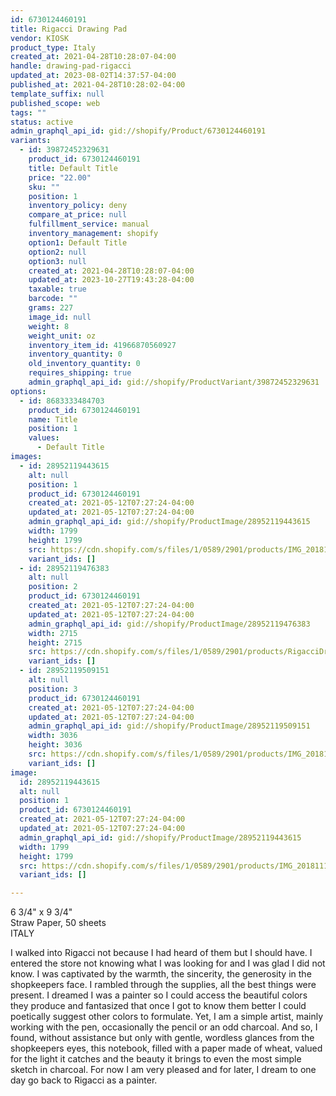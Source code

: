 ```yaml
---
id: 6730124460191
title: Rigacci Drawing Pad
vendor: KIOSK
product_type: Italy
created_at: 2021-04-28T10:28:07-04:00
handle: drawing-pad-rigacci
updated_at: 2023-08-02T14:37:57-04:00
published_at: 2021-04-28T10:28:02-04:00
template_suffix: null
published_scope: web
tags: ""
status: active
admin_graphql_api_id: gid://shopify/Product/6730124460191
variants:
  - id: 39872452329631
    product_id: 6730124460191
    title: Default Title
    price: "22.00"
    sku: ""
    position: 1
    inventory_policy: deny
    compare_at_price: null
    fulfillment_service: manual
    inventory_management: shopify
    option1: Default Title
    option2: null
    option3: null
    created_at: 2021-04-28T10:28:07-04:00
    updated_at: 2023-10-27T19:43:28-04:00
    taxable: true
    barcode: ""
    grams: 227
    image_id: null
    weight: 8
    weight_unit: oz
    inventory_item_id: 41966870560927
    inventory_quantity: 0
    old_inventory_quantity: 0
    requires_shipping: true
    admin_graphql_api_id: gid://shopify/ProductVariant/39872452329631
options:
  - id: 8683333484703
    product_id: 6730124460191
    name: Title
    position: 1
    values:
      - Default Title
images:
  - id: 28952119443615
    alt: null
    position: 1
    product_id: 6730124460191
    created_at: 2021-05-12T07:27:24-04:00
    updated_at: 2021-05-12T07:27:24-04:00
    admin_graphql_api_id: gid://shopify/ProductImage/28952119443615
    width: 1799
    height: 1799
    src: https://cdn.shopify.com/s/files/1/0589/2901/products/IMG_20181118_142455_cd84fd92-752f-4bee-97ce-ef47a575f3cf.jpg?v=1620818844
    variant_ids: []
  - id: 28952119476383
    alt: null
    position: 2
    product_id: 6730124460191
    created_at: 2021-05-12T07:27:24-04:00
    updated_at: 2021-05-12T07:27:24-04:00
    admin_graphql_api_id: gid://shopify/ProductImage/28952119476383
    width: 2715
    height: 2715
    src: https://cdn.shopify.com/s/files/1/0589/2901/products/RigacciDrawingPad3_a2ed330b-bfee-4754-8071-68e30230a3f0.jpg?v=1620818844
    variant_ids: []
  - id: 28952119509151
    alt: null
    position: 3
    product_id: 6730124460191
    created_at: 2021-05-12T07:27:24-04:00
    updated_at: 2021-05-12T07:27:24-04:00
    admin_graphql_api_id: gid://shopify/ProductImage/28952119509151
    width: 3036
    height: 3036
    src: https://cdn.shopify.com/s/files/1/0589/2901/products/IMG_20181118_141809_c00cef30-fdb6-4035-a222-0356787dce92.jpg?v=1620818844
    variant_ids: []
image:
  id: 28952119443615
  alt: null
  position: 1
  product_id: 6730124460191
  created_at: 2021-05-12T07:27:24-04:00
  updated_at: 2021-05-12T07:27:24-04:00
  admin_graphql_api_id: gid://shopify/ProductImage/28952119443615
  width: 1799
  height: 1799
  src: https://cdn.shopify.com/s/files/1/0589/2901/products/IMG_20181118_142455_cd84fd92-752f-4bee-97ce-ef47a575f3cf.jpg?v=1620818844
  variant_ids: []

---
```


6 3/4" x 9 3/4"  
Straw Paper, 50 sheets  
ITALY

I walked into Rigacci not because I had heard of them but I should have. I entered the store not knowing what I was looking for and I was glad I did not know. I was captivated by the warmth, the sincerity, the generosity in the shopkeepers face. I rambled through the supplies, all the best things were present. I dreamed I was a painter so I could access the beautiful colors they produce and fantasized that once I got to know them better I could poetically suggest other colors to formulate. Yet, I am a simple artist, mainly working with the pen, occasionally the pencil or an odd charcoal. And so, I found, without assistance but only with gentle, wordless glances from the shopkeepers eyes, this notebook, filled with a paper made of wheat, valued for the light it catches and the beauty it brings to even the most simple sketch in charcoal. For now I am very pleased and for later, I dream to one day go back to Rigacci as a painter.